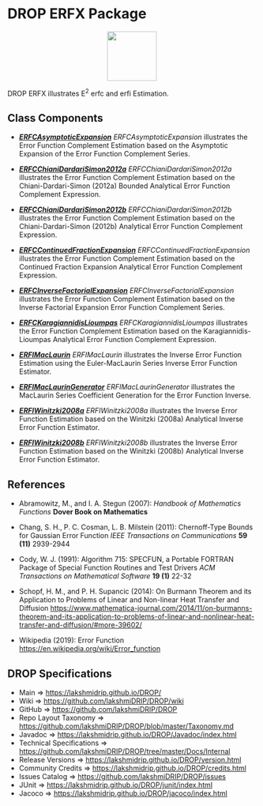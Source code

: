 # DROP ERFX Package

<p align="center"><img src="https://github.com/lakshmiDRIP/DROP/blob/master/DRIP_Logo.gif?raw=true" width="100"></p>

DROP ERFX illustrates E<sup>2</sup> erfc and erfi Estimation.


## Class Components

 * [***ERFCAsymptoticExpansion***](https://github.com/lakshmiDRIP/DROP/tree/master/src/main/java/org/drip/sample/env/ERFCAsymptoticExpansion.java)
 <i>ERFCAsymptoticExpansion</i> illustrates the Error Function Complement Estimation based on the Asymptotic Expansion of the Error Function Complement Series.

 * [***ERFCChianiDardariSimon2012a***](https://github.com/lakshmiDRIP/DROP/tree/master/src/main/java/org/drip/sample/env/ERFCChianiDardariSimon2012a.java)
 <i>ERFCChianiDardariSimon2012a</i> illustrates the Error Function Complement Estimation based on the Chiani-Dardari-Simon (2012a) Bounded Analytical Error Function Complement Expression.

 * [***ERFCChianiDardariSimon2012b***](https://github.com/lakshmiDRIP/DROP/tree/master/src/main/java/org/drip/sample/env/ERFCChianiDardariSimon2012b.java)
 <i>ERFCChianiDardariSimon2012b</i> illustrates the Error Function Complement Estimation based on the Chiani-Dardari-Simon (2012b) Analytical Error Function Complement Expression.

 * [***ERFCContinuedFractionExpansion***](https://github.com/lakshmiDRIP/DROP/tree/master/src/main/java/org/drip/sample/env/ERFCContinuedFractionExpansion.java)
 <i>ERFCContinuedFractionExpansion</i> illustrates the Error Function Complement Estimation based on the Continued Fraction Expansion Analytical Error Function Complement Expression.

 * [***ERFCInverseFactorialExpansion***](https://github.com/lakshmiDRIP/DROP/tree/master/src/main/java/org/drip/sample/env/ERFCInverseFactorialExpansion.java)
 <i>ERFCInverseFactorialExpansion</i> illustrates the Error Function Complement Estimation based on the Inverse Factorial Expansion Error Function Complement Series.

 * [***ERFCKaragiannidisLioumpas***](https://github.com/lakshmiDRIP/DROP/tree/master/src/main/java/org/drip/sample/env/ERFCKaragiannidisLioumpas.java)
 <i>ERFCKaragiannidisLioumpas</i> illustrates the Error Function Complement Estimation based on the Karagiannidis-Lioumpas Analytical Error Function Complement Expression.

 * [***ERFIMacLaurin***](https://github.com/lakshmiDRIP/DROP/tree/master/src/main/java/org/drip/sample/env/ERFIMacLaurin.java)
 <i>ERFIMacLaurin</i> illustrates the Inverse Error Function Estimation using the Euler-MacLaurin Series Inverse Error Function Estimator.

 * [***ERFIMacLaurinGenerator***](https://github.com/lakshmiDRIP/DROP/tree/master/src/main/java/org/drip/sample/env/ERFIMacLaurinGenerator.java)
 <i>ERFIMacLaurinGenerator</i> illustrates the MacLaurin Series Coefficient Generation for the Error Function Inverse.

 * [***ERFIWinitzki2008a***](https://github.com/lakshmiDRIP/DROP/tree/master/src/main/java/org/drip/sample/env/ERFIWinitzki2008a.java)
 <i>ERFIWinitzki2008a</i> illustrates the Inverse Error Function Estimation based on the Winitzki (2008a) Analytical Inverse Error Function Estimator.

 * [***ERFIWinitzki2008b***](https://github.com/lakshmiDRIP/DROP/tree/master/src/main/java/org/drip/sample/env/ERFIWinitzki2008b.java)
 <i>ERFIWinitzki2008b</i> illustrates the Inverse Error Function Estimation based on the Winitzki (2008b) Analytical Inverse Error Function Estimator.


## References

 * Abramowitz, M., and I. A. Stegun (2007): <i>Handbook of Mathematics Functions</i> <b>Dover Book on Mathematics</b>

 * Chang, S. H., P. C. Cosman, L. B. Milstein (2011): Chernoff-Type Bounds for Gaussian Error Function <i>IEEE Transactions on Communications</i> <b>59 (11)</b> 2939-2944

 * Cody, W. J. (1991): Algorithm 715: SPECFUN, a Portable FORTRAN Package of Special Function Routines and Test Drivers <i>ACM Transactions on Mathematical Software</i> <b>19 (1)</b> 22-32

 * Schopf, H. M., and P. H. Supancic (2014): On Burmann Theorem and its Application to Problems of Linear and Non-linear Heat Transfer and Diffusion https://www.mathematica-journal.com/2014/11/on-burmanns-theorem-and-its-application-to-problems-of-linear-and-nonlinear-heat-transfer-and-diffusion/#more-39602/

 * Wikipedia (2019): Error Function https://en.wikipedia.org/wiki/Error_function


## DROP Specifications

 * Main                     => https://lakshmidrip.github.io/DROP/
 * Wiki                     => https://github.com/lakshmiDRIP/DROP/wiki
 * GitHub                   => https://github.com/lakshmiDRIP/DROP
 * Repo Layout Taxonomy     => https://github.com/lakshmiDRIP/DROP/blob/master/Taxonomy.md
 * Javadoc                  => https://lakshmidrip.github.io/DROP/Javadoc/index.html
 * Technical Specifications => https://github.com/lakshmiDRIP/DROP/tree/master/Docs/Internal
 * Release Versions         => https://lakshmidrip.github.io/DROP/version.html
 * Community Credits        => https://lakshmidrip.github.io/DROP/credits.html
 * Issues Catalog           => https://github.com/lakshmiDRIP/DROP/issues
 * JUnit                    => https://lakshmidrip.github.io/DROP/junit/index.html
 * Jacoco                   => https://lakshmidrip.github.io/DROP/jacoco/index.html
